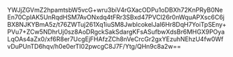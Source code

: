 YWJjZGVmZ2hpamtsbW5vcG+wru3biV4rGXacODPu1oDBXh72KnPRyB0NeEn70CpIAK5UnRqdHSM7AvONxdq4tFRr3SBxd47PVCl26r0nWquAPXsc6C6jBX8NJKYBmA5z/t76ZWTuj261Xq1iuSM8JwblcokelJaI6Hr8DqH7YoiTpSEny+PVu7+ZCw5NDhrUj0sz8AoDRgckSakSdargKFsASufbwXdsBr6MHGX9POyaLqOAs4aZx0/xf6R8er7UcgEjFHAfzZCh8nVeCrcGr2gxYEzuhNEhzU4fw0WfvDuPUnTD6hqv/h0e0erTI02pwcgC8J7F/Ytg/QHn9c8a2w==